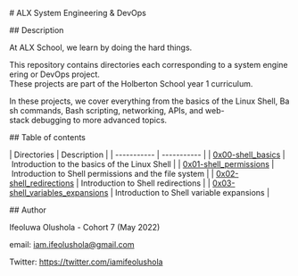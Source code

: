 # ALX System Engineering & DevOps 
  
 ## Description

 At ALX School, we learn by doing the hard things.

 This repository contains directories each corresponding to a system engineering or DevOps project. These projects are part of the Holberton School year 1 curriculum. 

 In these projects, we cover everything from the basics of the Linux Shell, Bash commands, Bash scripting, networking, APIs, and web-stack debugging to more advanced topics. 
  
 ## Table of contents 
 
| Directories | Description |
| ----------- | ----------- |
| [0x00-shell_basics](./0x00-shell_basics) | Introduction to the basics of the Linux Shell |
| [0x01-shell_permissions](./0x01-shell_permissions) | Introduction to Shell permissions and the file system |
| [0x02-shell_redirections](./0x02-shell_redirections) | Introduction to Shell redirections |
| [0x03-shell_variables_expansions](./0x03-shell_variables_expansion) | Introduction to Shell variable expansions |


## Author

Ifeoluwa Olushola - Cohort 7 (May 2022) 

 email: iam.ifeolushola@gmail.com

 Twitter: https://twitter.com/iamifeolushola
